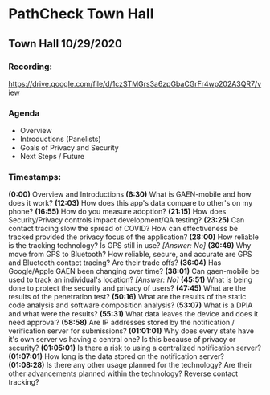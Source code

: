 # PathCheck Town Hall 

## Town Hall 10/29/2020
### Recording:
https://drive.google.com/file/d/1czSTMGrs3a6zpGbaCGrFr4wp202A3QR7/view

### Agenda
* Overview
* Introductions (Panelists)
* Goals of Privacy and Security
* Next Steps / Future

### Timestamps:
**(0:00)** Overview and Introductions
**(6:30)** What is GAEN-mobile and how does it work?
**(12:03)** How does this app's data compare to other's on my phone?
**(16:55)** How do you measure adoption?
**(21:15)** How does Security/Privacy controls impact development/QA testing? 
**(23:25)** Can contact tracing slow the spread of COVID? How can effectiveness be tracked provided the privacy focus of the application?
**(28:00)** How reliable is the tracking technology? Is GPS still in use? _[Answer: No]_
**(30:49)** Why move from GPS to Bluetooth? How reliable, secure, and accurate are GPS and Bluetooth contact tracing? Are their trade offs?
**(36:04)** Has Google/Apple GAEN been changing over time? 
**(38:01)** Can gaen-mobile be used to track an individual's location? _[Answer: No]_
**(45:51)** What is being done to protect the security and privacy of users?
**(47:45)** What are the results of the penetration test?
**(50:16)** What are the results of the static code analysis and software composition analysis? 
**(53:07)** What is a DPIA and what were the results?
**(55:31)** What data leaves the device and does it need approval?
**(58:58)** Are IP addresses stored by the notification / verification server for submissions?
**(01:01:01)** Why does every state have it's own server vs having a central one? Is this because of privacy or security?
**(01:05:01)** Is there a risk to using a centralized notification server?
**(01:07:01)** How long is the data stored on the notification server?
**(01:08:28)** Is there any other usage planned for the technology? Are their other advancements planned within the technology? Reverse contact tracking?
